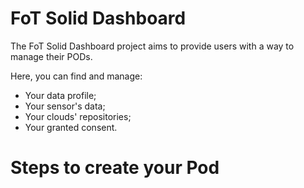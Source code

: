 # FoT Solid Dashboard

The FoT Solid Dashboard project aims to provide users with a way to manage their PODs.

Here, you can find and manage:

- Your data profile;
- Your sensor's data;
- Your clouds' repositories;
- Your granted consent.

# Steps to create your Pod



